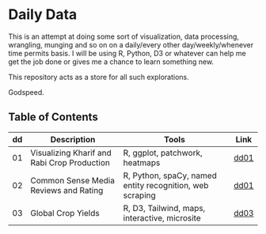 # Daily Data

This is an attempt at doing some sort of visualization, data processing, wrangling, munging and so on on a daily/every other day/weekly/whenever time permits basis. I will be using R, Python, D3 or whatever can help me get the job done or gives me a chance to learn something new.

This repository acts as a store for all such explorations.

Godspeed.

## Table of Contents

| dd 	| Description                                 	| Tools                          	| Link                              	|
|----	|---------------------------------------------	|--------------------------------	|-----------------------------------	|
| 01 	| Visualizing Kharif and Rabi Crop Production 	| R, ggplot, patchwork, heatmaps 	| [dd01](/dd01_kharifAndRabiCrops)   	|
| 02 	| Common Sense Media Reviews and Rating       	| R, Python, spaCy, named entity recognition, web scraping 	| [dd01](/dd02_commonSenseMedia)   	|
| 03 	| Global Crop Yields 	| R, D3, Tailwind, maps, interactive, microsite 	| [dd03](/dd03_cropYieldsD3)   	|
